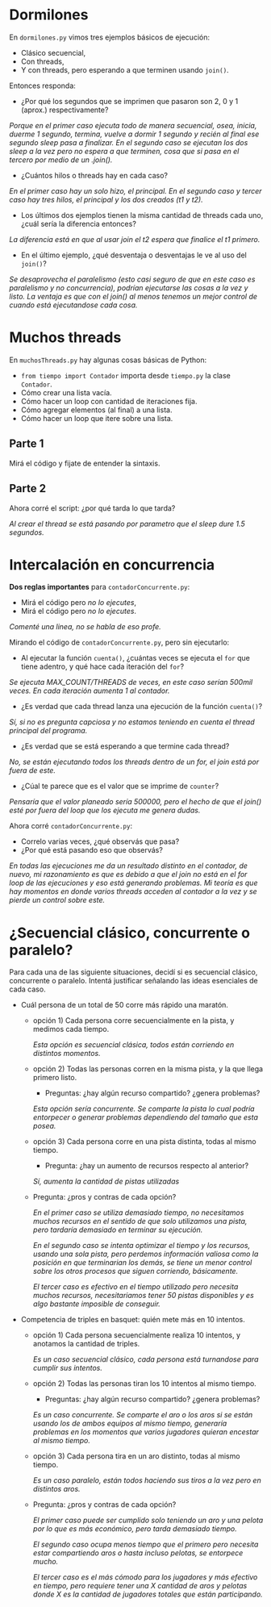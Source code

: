# Dormilones

En `dormilones.py` vimos tres ejemplos básicos de ejecución:

- Clásico secuencial,
- Con threads,
- Y con threads, pero esperando a que terminen usando `join()`.

Entonces responda:
- ¿Por qué los segundos que se imprimen que pasaron son 2, 0 y 1 (aprox.) respectivamente?

*Porque en el primer caso ejecuta todo de manera secuencial, osea, inicia, duerme 1 segundo, termina, vuelve a dormir 1 segundo y recién al final ese segundo sleep pasa a finalizar. En el segundo caso se ejecutan los dos sleep a la vez pero no espera a que terminen, cosa que si pasa en el tercero por medio de un .join().*

- ¿Cuántos hilos o threads hay en cada caso?

*En el primer caso hay un solo hizo, el principal.*
*En el segundo caso y tercer caso hay tres hilos, el principal y los dos creados (t1 y t2).*

- Los últimos dos ejemplos tienen la misma cantidad de threads cada uno, ¿cuál sería la diferencia entonces?

*La diferencia está en que al usar join el t2 espera que finalice el t1 primero.*

- En el último ejemplo, ¿qué desventaja o desventajas le ve al uso del `join()`?

*Se desaprovecha el paralelismo (esto casi seguro de que en este caso es paralelismo y no concurrencia), podrían ejecutarse las cosas a la vez y listo. La ventaja es que con el join() al menos tenemos un mejor control de cuando está ejecutandose cada cosa.*

# Muchos threads

En `muchosThreads.py` hay algunas cosas básicas de Python:
- `from tiempo import Contador` importa desde `tiempo.py` la clase `Contador`.
- Cómo crear una lista vacía.
- Cómo hacer un loop con cantidad de iteraciones fija.
- Cómo agregar elementos (al final) a una lista.
- Cómo hacer un loop que itere sobre una lista.

## Parte 1
Mirá el código y fijate de entender la sintaxis. 

## Parte 2
Ahora corré el script: ¿por qué tarda lo que tarda? 

*Al crear el thread se está pasando por parametro que el sleep dure 1.5 segundos.*


# Intercalación en concurrencia

**Dos reglas importantes** para `contadorConcurrente.py`:
- Mirá el código pero _no lo ejecutes_,
- Mirá el código pero _no lo ejecutes_.

<!-- (Referencia [The First Rule of Fight Club (1999)](https://www.youtube.com/watch?v=dC1yHLp9bWA)) --> 
*Comenté una linea, no se habla de eso profe.*

Mirando el código de `contadorConcurrente.py`, pero sin ejecutarlo:
- Al ejecutar la función `cuenta()`, ¿cuántas veces se ejecuta el `for` que tiene adentro, y qué hace cada iteración del `for`?

*Se ejecuta MAX_COUNT/THREADS de veces, en este caso serían 500mil veces. En cada iteración aumenta 1 al contador.*

- ¿Es verdad que cada thread lanza una ejecución de la función `cuenta()`?

*Sí, si no es pregunta capciosa y no estamos teniendo en cuenta el thread principal del programa.*

- ¿Es verdad que se está esperando a que termine cada thread?

*No, se están ejecutando todos los threads dentro de un for, el join está por fuera de este.*

- ¿Cúal te parece que es el valor que se imprime de `counter`?

*Pensaría que el valor planeado sería 500000, pero el hecho de que el join() esté por fuera del loop que los ejecuta me genera dudas.*

Ahora corré `contadorConcurrente.py`:
- Correlo varias veces, ¿qué observás que pasa?
- ¿Por qué está pasando eso que observás?

*En todas las ejecuciones me da un resultado distinto en el contador, de nuevo, mi razonamiento es que es debido a que el join no está en el for loop de las ejecuciones y eso está generando problemas. Mi teoría es que hay momentos en donde varios threads acceden al contador a la vez y se pierde un control sobre este.*

# ¿Secuencial clásico, concurrente o paralelo?

Para cada una de las siguiente situaciones, decidí si es secuencial clásico, concurrente o paralelo. Intentá justificar señalando las ideas esenciales de cada caso.

- Cuál persona de un total de 50 corre más rápido una maratón.
    - opción 1) Cada persona corre secuencialmente en la pista, y medimos cada tiempo.

        *Esta opción es secuencial clásica, todos están corriendo en distintos momentos.*

    - opción 2) Todas las personas corren en la misma pista, y la que llega primero listo.
		- Preguntas: ¿hay algún recurso compartido? ¿genera problemas?

        *Esta opción sería concurrente. Se comparte la pista lo cual podría entorpecer o generar problemas dependiendo del tamaño que esta posea.*

    - opción 3) Cada persona corre en una pista distinta, todas al mismo tiempo.
		- Pregunta: ¿hay un aumento de recursos respecto al anterior?
    
        *Sí, aumenta la cantidad de pistas utilizadas*

    - Pregunta: ¿pros y contras de cada opción?

        *En el primer caso se utiliza demasiado tiempo, no necesitamos muchos recursos en el sentido de que solo utilizamos una pista, pero tardaría demasiado en terminar su ejecución.*

        *En el segundo caso se intenta optimizar el tiempo y los recursos, usando una sola pista, pero perdemos información valiosa como la posición en que terminarian los demás, se tiene un menor control sobre los otros procesos que siguen corriendo, básicamente.*

        *El tercer caso es efectivo en el tiempo utilizado pero necesita muchos recursos, necesitariamos tener 50 pistas disponibles y es algo bastante imposible de conseguir.*

- Competencia de triples en basquet: quién mete más en 10 intentos.
    - opción 1) Cada persona secuencialmente realiza 10 intentos, y anotamos la cantidad de triples.

        *Es un caso secuencial clásico, cada persona está turnandose para cumplir sus intentos.*

    - opción 2) Todas las personas tiran los 10 intentos al mismo tiempo.
		- Preguntas: ¿hay algún recurso compartido? ¿genera problemas?

        *Es un caso concurrente. Se comparte el aro o los aros si se están usando los de ambos equipos al mismo tiempo, generaría problemas en los momentos que varios jugadores quieran encestar al mismo tiempo.*
    - opción 3) Cada persona tira en un aro distinto, todas al mismo tiempo.

        *Es un caso paralelo, están todos haciendo sus tiros a la vez pero en distintos aros.*

    - Pregunta: ¿pros y contras de cada opción?

        *El primer caso puede ser cumplido solo teniendo un aro y una pelota por lo que es más económico, pero tarda demasiado tiempo.*

        *El segundo caso ocupa menos tiempo que el primero pero necesita estar compartiendo aros o hasta incluso pelotas, se entorpece mucho.*

        *El tercer caso es el más cómodo para los jugadores y más efectivo en tiempo, pero requiere tener una X cantidad de aros y pelotas donde X es la cantidad de jugadores totales que están participando.*
